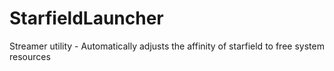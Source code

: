 # StarfieldLauncher
Streamer utility - Automatically adjusts the affinity of starfield to free system resources
